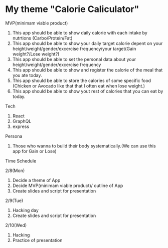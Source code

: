 # My theme "Calorie Caliculator"

MVP(minimam viable product)

1. This app should be able to show daily calorie with each intake by nutrtions (Carbo/Protein/Fat)
2. This app should be able to show your daily target calorie depent on your height/weight/gender/excercise frequency/your target(Gain weight?/Lose weight?)
3. This app should be able to set the personal data about your height/weight/gender/excercise frequency
4. This app should be able to show and register the calorie of the meal that you ate today.
5. This app should be able to store the calories of some specific food (Chicken or Avocado like that that I often eat when lose weight.)
6. This app should be able to show yout rest of calories that you can eat by today.

Tech

1. React
2. GraphQL
3. express

Persona

1. Those who wanna to build their body systematically.(We can use this app for Gain or Lose)

Time Schedule

2/8(Mon)

1. Decide a theme of App
2. Decide MVP(minimam viable product)/ outline of App
3. Create slides and script for presentation

2/9(Tue)

1. Hacking day
2. Create slides and script for presentation

2/10(Wed)

1. Hacking
2. Practice of presentation

